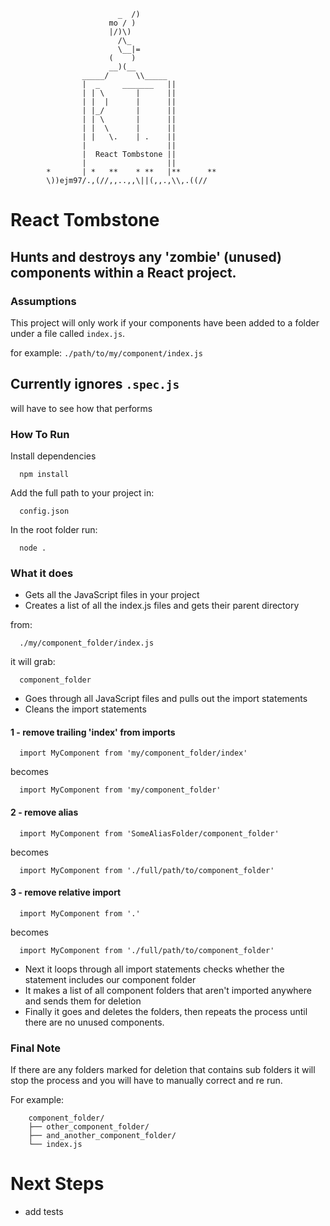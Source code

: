 

                            _  /)
                          mo / )
                          |/)\)
                            /\_
                            \__|=
                          (    )
                          __)(__
                    _____/      \\_____
                    |  _     _______   ||
                    | | \       |      ||
                    | |  |      |      ||
                    | |_/       |      ||
                    | | \       |      ||
                    | |  \      |      ||
                    | |   \.    | .    ||
                    |                  ||
                    |  React Tombstone ||
                    |                  ||
            *       | *   **    * **   |**      **
            \))ejm97/.,(//,,..,,\||(,,.,\\,.((//

# React Tombstone

## Hunts and destroys any 'zombie' (unused) components within a React project.

### Assumptions
  This project will only work if your components have been added to a folder under a file called `index.js`.

for example:
  `./path/to/my/component/index.js`

## Currently ignores `.spec.js`

will have to see how that performs

### How To Run

Install dependencies

      npm install

Add the full path to your project in:

      config.json

In the root folder run:

      node .

### What it does

- Gets all the JavaScript files in your project
- Creates a list of all the index.js files and gets their parent directory

from:

      ./my/component_folder/index.js

it will grab:

      component_folder

- Goes through all JavaScript files and pulls out the import statements
- Cleans the import statements

#### 1 - remove trailing 'index' from imports

      import MyComponent from 'my/component_folder/index'

becomes

      import MyComponent from 'my/component_folder'


#### 2 - remove alias

      import MyComponent from 'SomeAliasFolder/component_folder'

becomes

      import MyComponent from './full/path/to/component_folder'

#### 3 - remove relative import

      import MyComponent from '.'

becomes

      import MyComponent from './full/path/to/component_folder'


- Next it loops through all import statements checks whether the statement includes our component folder
- It makes a list of all component folders that aren't imported anywhere and sends them for deletion
- Finally it goes and deletes the folders, then repeats the process until there are no unused components.

### Final Note
If there are any folders marked for deletion that contains sub folders it will stop the process and you will have to manually correct and re run.

For example:

        component_folder/
        ├── other_component_folder/
        ├── and_another_component_folder/
        └── index.js

# Next Steps

- add tests